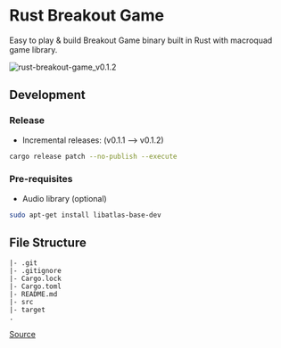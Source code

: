 # Rust Breakout Game

Easy to play & build Breakout Game binary built in Rust with macroquad game library.

![rust-breakout-game_v0.1.2](https://user-images.githubusercontent.com/76430758/183045843-62da6cf0-31d1-4e41-9ee5-6fd6a052ff4f.png)

<!-- ![rust-breakout-game_v0.1.1](https://user-images.githubusercontent.com/76430758/183031203-0c71cc2c-f513-4415-8fa3-be35c03a6fcc.png) -->

## Development

### Release

- Incremental releases: (v0.1.1 --> v0.1.2)

```sh
cargo release patch --no-publish --execute
```

### Pre-requisites

- Audio library (optional)

```sh
sudo apt-get install libatlas-base-dev
```

## File Structure

```ascii
|- .git
|- .gitignore
|- Cargo.lock
|- Cargo.toml
|- README.md
|- src
|- target
.
```

[Source](https://stackoverflow.com/questions/59938763/usr-bin-ld-cannot-find-lasound)
